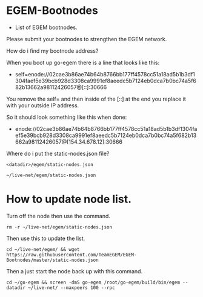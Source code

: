 # EGEM-Bootnodes
- List of EGEM bootnodes.

Please submit your bootnodes to strengthen the EGEM network.

How do i find my bootnode address?

When you boot up go-egem there is a line that looks like this:


- self=enode://02cae3b86ae74b64b8766bb177ff4578cc51a18ad5b1b3df1304faef5e39bcb928d3308ca9991ef8aeedc5b7124eb0dca7b0bc74a5f682b13662a98112426057@[::]:30666

You remove the self= and then inside of the [::] at the end you replace it with your outside IP address.

So it should look something like this when done:

- enode://02cae3b86ae74b64b8766bb177ff4578cc51a18ad5b1b3df1304faef5e39bcb928d3308ca9991ef8aeedc5b7124eb0dca7b0bc74a5f682b13662a98112426057@[154.34.678.12]:30666


Where do i put the static-nodes.json file?

```<datadir>/egem/static-nodes.json```

```~/live-net/egem/static-nodes.json```

# How to update node list.

Turn off the node then use the command.

```rm -r ~/live-net/egem/static-nodes.json```

Then use this to update the list.

``` cd ~/live-net/egem/ && wget https://raw.githubusercontent.com/TeamEGEM/EGEM-Bootnodes/master/static-nodes.json ```

Then a just start the node back up with this command.

```cd ~/go-egem && screen -dmS go-egem /root/go-egem/build/bin/egem --datadir ~/live-net/ --maxpeers 100 --rpc```
